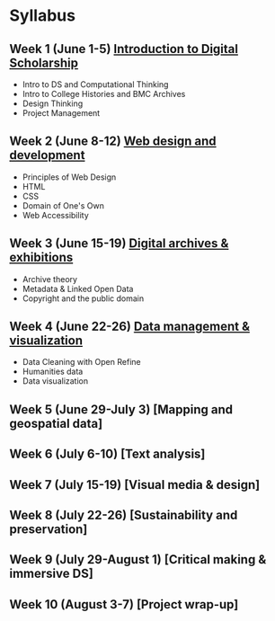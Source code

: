 # Syllabus

## Week 1 (June 1-5) [Introduction to Digital Scholarship](weeks/1-intro.md)

- Intro to DS and Computational Thinking
- Intro to College Histories and BMC Archives
- Design Thinking
- Project Management

## Week 2 (June 8-12) [Web design and development](weeks/2-webdev.md)

- Principles of Web Design
- HTML
- CSS
- Domain of One's Own
- Web Accessibility

## Week 3 (June 15-19) [Digital archives & exhibitions](weeks/3-exhibitions.md)

- Archive theory
- Metadata & Linked Open Data
- Copyright and the public domain

## Week 4 (June 22-26) [Data management & visualization](weeks/4-data.md)

- Data Cleaning with Open Refine
- Humanities data
- Data visualization

## Week 5 (June 29-July 3) [Mapping and geospatial data]

## Week 6 (July 6-10) [Text analysis]

## Week 7 (July 15-19) [Visual media & design]

## Week 8 (July 22-26) [Sustainability and preservation]

## Week 9 (July 29-August 1) [Critical making & immersive DS]

## Week 10 (August 3-7) [Project wrap-up]
